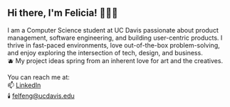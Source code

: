 ## Hi there, I'm Felicia! 🍂👒🧸
<!--
Here are some ideas to get you started:

- 🔭 I’m currently working on ...
- 🌱 I’m currently learning ...
- 👯 I’m looking to collaborate on ...
- 🤔 I’m looking for help with ...
- 💬 Ask me about ...
- 📫 How to reach me: ...
- 😄 Pronouns: ...
- ⚡ Fun fact: ...
-->

I am a Computer Science student at UC Davis passionate about product management, software engineering, and building user-centric products. I thrive in fast-paced environments, love out-of-the-box problem-solving, and enjoy exploring the intersection of tech, design, and business.  
🫐 My project ideas spring from an inherent love for art and the creatives.

You can reach me at:  
📫 [LinkedIn](www.linkedin.com/in/felicia-feng)  
🕯️ [felfeng@ucdavis.edu](felfeng@ucdavis.edu)
